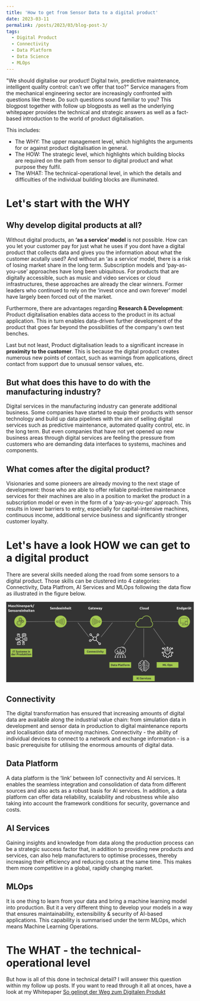 ```yaml
---
title: 'How to get from Sensor Data to a digital product'
date: 2023-03-11
permalink: /posts/2023/03/blog-post-3/
tags:
  - Digital Product
  - Connectivity
  - Data Platform
  - Data Science
  - MLOps
---
```


"We should digitalise our product! Digital twin, predictive maintenance, intelligent quality control: can't we offer that too?" 
Service managers from the mechanical engineering sector are increasingly confronted with questions like these.
Do such questions sound familiar to you?
This blogpost together with follow up blogposts as well as the underlying whitepaper provides the technical and strategic answers as well as a fact-based introduction to the world of product digitalisation.


This includes:
- The WHY: The upper management level, which highlights the arguments for or against product digitalisation in general.
- The HOW: The strategic level, which highlights which building blocks are required on the path from sensor to digital product and what purpose they fulfil.
- The WHAT: The technical-operational level, in which the details and difficulties of the individual building blocks are illuminated.


Let's start with the WHY
======

Why develop digital products at all?
------
Without digital products, an **‘as a service’ model** is not possible. How can you let your customer pay for just what he uses if you dont have a digital product that collects data and gives you the information about what the customer acutally used? And without an ‘as a service’ model, there is a risk of losing market share in the long term.
Subscription models and ‘pay-as-you-use’ approaches have long been ubiquitous. For products that are digitally accessible, such as music and video services or cloud infrastructures, these approaches are already the clear winners. Former leaders who continued to rely on the ‘invest once and own forever’ model have largely been forced out of the market.

Furthermore, there are advantages regarding **Research & Development**: Product digitalisation enables data access to the product in its actual application. This in turn enables data-driven further development of the product that goes far beyond the possibilities of the company's own test benches.

Last but not least, Product digitalisation leads to a significant increase in **proximity to the customer**. This is because the digital product creates numerous new points of contact, such as warnings from applications, direct contact from support due to unusual sensor values, etc.


But what does this have to do with the manufacturing industry?
------
Digital services in the manufacturing industry can generate additional business. Some companies have started to equip their products with sensor technology and build up data pipelines with the aim of selling digital services such as predictive maintenance, automated quality control, etc. in the long term. But even companies that have not yet opened up new business areas through digital services are feeling the pressure from customers who are demanding data interfaces to systems, machines and components.

What comes after the digital product?
------
Visionaries and some pioneers are already moving to the next stage of development: those who are able to offer reliable predictive maintenance services for their machines are also in a position to market the product in a subscription model or even in the form of a ‘pay-as-you-go’ approach. This results in lower barriers to entry, especially for capital-intensive machines, continuous income, additional service business and significantly stronger customer loyalty.


Let's have a look HOW we can get to a digital product
======
There are several skills needed along the road from some sensors to a digital product. Those skills can be clustered into 4 categories: Connectivity, Data Platfrom, AI Services and MLOps following the data flow as illustrated in the figure below.

![Vom Sensor zum Digitalen Produkt](/images/post3_digitalProduct.png)

Connectivity
------
The digital transformation has ensured that increasing amounts of digital data are available along the industrial value chain: from simulation data in development and sensor data in production to digital maintenance reports and localisation data of moving machines. Connectivity - the ability of individual devices to connect to a network and exchange information - is a basic prerequisite for utilising the enormous amounts of digital data.

Data Platform
------
A data platform is the ‘link’ between IoT connectivity and AI services. It enables the seamless integration and consolidation of data from different sources and also acts as a robust basis for AI services. In addition, a data platform can offer data reliability, scalability and robustness while also taking into account the framework conditions for security, governance and costs.

AI Services
------
Gaining insights and knowledge from data along the production process can be a strategic success factor that, in addition to providing new products and services, can also help manufacturers to optimise processes, thereby increasing their efficiency and reducing costs at the same time. This makes them more competitive in a global, rapidly changing market.

MLOps
------
It is one thing to learn from your data and bring a machine learning model into production. But it a very different thing to develop your models in a way that ensures maintainability, extensibility & security of AI-based applications. This capability is summarised under the term MLOps, which means Machine Learning Operations.


The WHAT - the technical-operational level
======
But how is all of this done in technical detail? I will answer this question within my follow up posts. If you want to read through it all at onces, have a look at my Whitepaper [So gelingt der Weg zum Digitalen Produkt](https://smnkneller.github.io/files/20230311_Whitepaper_FromSensorToDigitalProduct.pdf)
